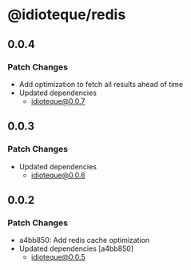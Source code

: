 # @idioteque/redis

## 0.0.4

### Patch Changes

- Add optimization to fetch all results ahead of time
- Updated dependencies
  - idioteque@0.0.7

## 0.0.3

### Patch Changes

- Updated dependencies
  - idioteque@0.0.6

## 0.0.2

### Patch Changes

- a4bb850: Add redis cache optimization
- Updated dependencies [a4bb850]
  - idioteque@0.0.5
